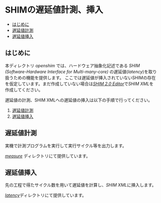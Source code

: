 # SHIMの遅延値計測、挿入

  - [はじめに](#はじめに)
  - [遅延値計測](#遅延値計測)
  - [遅延値挿入](#遅延値挿入)

## はじめに

本ディレクトリ *openshim* では、ハードウェア抽象化記述である *SHIM (Software-Hardware Interface for Multi-many-core)* の遅延値(*latency*)を取り扱うための機能を提供します。
ここでは遅延値が挿入されていないSHIMの存在を仮定しています。まだ作成していない場合は[*SHIM 2.0 Editor*](https://github.com/openshim/shim2)で*SHIM XML*を作成してください。

遅延値の計測、SHIM XMLへの遅延値の挿入は以下の手順で行ってください。

 1. [遅延値計測](#遅延値計測)
 2. [遅延値挿入](#遅延値挿入)

## 遅延値計測

実機で計測プログラムを実行して実行サイクル等を出力します。

[*measure*](./measure) ディレクトリにて提供しています。

## 遅延値挿入

先の工程で得たサイクル数を用いて遅延値を計算し、*SHIM XML*に挿入します。

[*latency*](./latency)ディレクトリにて提供しています。